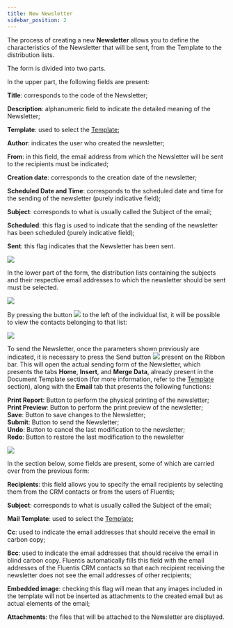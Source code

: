 ```yaml
---
title: New Newsletter 
sidebar_position: 2
---
```


The process of creating a new **Newsletter** allows you to define the characteristics of the Newsletter that will be sent, from the Template to the distribution lists.

The form is divided into two parts.

In the upper part, the following fields are present:

**Title**: corresponds to the code of the Newsletter;

**Description**: alphanumeric field to indicate the detailed meaning of the Newsletter;

**Template**: used to select the [Template](/docs/crm/budget-marketing-automation/template/new-template);

**Author**: indicates the user who created the newsletter;

**From**: in this field, the email address from which the Newsletter will be sent to the recipients must be indicated;

**Creation date**: corresponds to the creation date of the newsletter;

**Scheduled Date and Time**: corresponds to the scheduled date and time for the sending of the newsletter (purely indicative field);

**Subject**: corresponds to what is usually called the Subject of the email;

**Scheduled**: this flag is used to indicate that the sending of the newsletter has been scheduled (purely indicative field);

**Sent**: this flag indicates that the Newsletter has been sent.

![](/img/it-it/applications/crm/newsletter/new-newsletter.png)

In the lower part of the form, the distribution lists containing the subjects and their respective email addresses to which the newsletter should be sent must be selected.

![](/img/it-it/applications/crm/newsletter/distribution-list.png)

By pressing the button ![](/img/neutral/common/plus.png) to the left of the individual list, it will be possible to view the contacts belonging to that list:

![](/img/it-it/applications/crm/newsletter/contacts.png)

To send the Newsletter, once the parameters shown previously are indicated, it is necessary to press the Send button ![](/img/neutral/common/send.png) present on the Ribbon bar. This will open the actual sending form of the Newsletter, which presents the tabs **Home**, **Insert**, and **Merge Data**, already present in the Document Template section (for more information, refer to the [Template](/docs/crm/budget-marketing-automation/template/new-template) section), along with the **Email** tab that presents the following functions:

**Print Report**: Button to perform the physical printing of the newsletter;  
**Print Preview**: Button to perform the print preview of the newsletter;  
**Save**: Button to save changes to the Newsletter;  
**Submit**: Button to send the Newsletter;  
**Undo**: Button to cancel the last modification to the newsletter;  
**Redo**: Button to restore the last modification to the newsletter  

![](/img/it-it/applications/crm/newsletter/email.png)

In the section below, some fields are present, some of which are carried over from the previous form:

**Recipients**: this field allows you to specify the email recipients by selecting them from the CRM contacts or from the users of Fluentis;

**Subject**: corresponds to what is usually called the Subject of the email;

**Mail Template**: used to select the [Template](/docs/crm/budget-marketing-automation/template/new-template);

**Cc**: used to indicate the email addresses that should receive the email in carbon copy;

**Bcc**: used to indicate the email addresses that should receive the email in blind carbon copy. Fluentis automatically fills this field with the email addresses of the Fluentis CRM contacts so that each recipient receiving the newsletter does not see the email addresses of other recipients;

**Embedded image**: checking this flag will mean that any images included in the template will not be inserted as attachments to the created email but as actual elements of the email;

**Attachments**: the files that will be attached to the Newsletter are displayed.